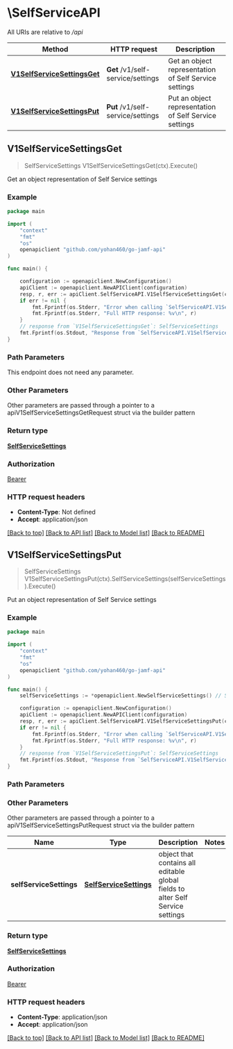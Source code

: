 # \SelfServiceAPI

All URIs are relative to */api*

Method | HTTP request | Description
------------- | ------------- | -------------
[**V1SelfServiceSettingsGet**](SelfServiceAPI.md#V1SelfServiceSettingsGet) | **Get** /v1/self-service/settings | Get an object representation of Self Service settings 
[**V1SelfServiceSettingsPut**](SelfServiceAPI.md#V1SelfServiceSettingsPut) | **Put** /v1/self-service/settings | Put an object representation of Self Service settings 



## V1SelfServiceSettingsGet

> SelfServiceSettings V1SelfServiceSettingsGet(ctx).Execute()

Get an object representation of Self Service settings 



### Example

```go
package main

import (
    "context"
    "fmt"
    "os"
    openapiclient "github.com/yohan460/go-jamf-api"
)

func main() {

    configuration := openapiclient.NewConfiguration()
    apiClient := openapiclient.NewAPIClient(configuration)
    resp, r, err := apiClient.SelfServiceAPI.V1SelfServiceSettingsGet(context.Background()).Execute()
    if err != nil {
        fmt.Fprintf(os.Stderr, "Error when calling `SelfServiceAPI.V1SelfServiceSettingsGet``: %v\n", err)
        fmt.Fprintf(os.Stderr, "Full HTTP response: %v\n", r)
    }
    // response from `V1SelfServiceSettingsGet`: SelfServiceSettings
    fmt.Fprintf(os.Stdout, "Response from `SelfServiceAPI.V1SelfServiceSettingsGet`: %v\n", resp)
}
```

### Path Parameters

This endpoint does not need any parameter.

### Other Parameters

Other parameters are passed through a pointer to a apiV1SelfServiceSettingsGetRequest struct via the builder pattern


### Return type

[**SelfServiceSettings**](SelfServiceSettings.md)

### Authorization

[Bearer](../README.md#Bearer)

### HTTP request headers

- **Content-Type**: Not defined
- **Accept**: application/json

[[Back to top]](#) [[Back to API list]](../README.md#documentation-for-api-endpoints)
[[Back to Model list]](../README.md#documentation-for-models)
[[Back to README]](../README.md)


## V1SelfServiceSettingsPut

> SelfServiceSettings V1SelfServiceSettingsPut(ctx).SelfServiceSettings(selfServiceSettings).Execute()

Put an object representation of Self Service settings 



### Example

```go
package main

import (
    "context"
    "fmt"
    "os"
    openapiclient "github.com/yohan460/go-jamf-api"
)

func main() {
    selfServiceSettings := *openapiclient.NewSelfServiceSettings() // SelfServiceSettings | object that contains all editable global fields to alter Self Service settings 

    configuration := openapiclient.NewConfiguration()
    apiClient := openapiclient.NewAPIClient(configuration)
    resp, r, err := apiClient.SelfServiceAPI.V1SelfServiceSettingsPut(context.Background()).SelfServiceSettings(selfServiceSettings).Execute()
    if err != nil {
        fmt.Fprintf(os.Stderr, "Error when calling `SelfServiceAPI.V1SelfServiceSettingsPut``: %v\n", err)
        fmt.Fprintf(os.Stderr, "Full HTTP response: %v\n", r)
    }
    // response from `V1SelfServiceSettingsPut`: SelfServiceSettings
    fmt.Fprintf(os.Stdout, "Response from `SelfServiceAPI.V1SelfServiceSettingsPut`: %v\n", resp)
}
```

### Path Parameters



### Other Parameters

Other parameters are passed through a pointer to a apiV1SelfServiceSettingsPutRequest struct via the builder pattern


Name | Type | Description  | Notes
------------- | ------------- | ------------- | -------------
 **selfServiceSettings** | [**SelfServiceSettings**](SelfServiceSettings.md) | object that contains all editable global fields to alter Self Service settings  | 

### Return type

[**SelfServiceSettings**](SelfServiceSettings.md)

### Authorization

[Bearer](../README.md#Bearer)

### HTTP request headers

- **Content-Type**: application/json
- **Accept**: application/json

[[Back to top]](#) [[Back to API list]](../README.md#documentation-for-api-endpoints)
[[Back to Model list]](../README.md#documentation-for-models)
[[Back to README]](../README.md)

